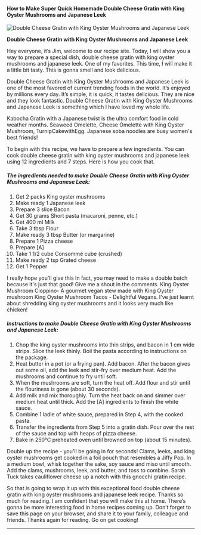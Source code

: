             

#### How to Make Super Quick Homemade Double Cheese Gratin with King Oyster Mushrooms and Japanese Leek

![Double Cheese Gratin with King Oyster Mushrooms and Japanese Leek](https://img-global.cpcdn.com/recipes/6613235282214912/751x532cq70/double-cheese-gratin-with-king-oyster-mushrooms-and-japanese-leek-recipe-main-photo.jpg)

**Double Cheese Gratin with King Oyster Mushrooms and Japanese Leek**

Hey everyone, it’s Jim, welcome to our recipe site. Today, I will show you a way to prepare a special dish, double cheese gratin with king oyster mushrooms and japanese leek. One of my favorites. This time, I will make it a little bit tasty. This is gonna smell and look delicious.

Double Cheese Gratin with King Oyster Mushrooms and Japanese Leek is one of the most favored of current trending foods in the world. It’s enjoyed by millions every day. It’s simple, it is quick, it tastes delicious. They are nice and they look fantastic. Double Cheese Gratin with King Oyster Mushrooms and Japanese Leek is something which I have loved my whole life.

Kabocha Gratin with a Japanese twist is the ultra comfort food in cold weather months. Seaweed Omelette, Cheese Omelette with King Oyster Mushroom, TurnipCakewithEgg. Japanese soba noodles are busy women's best friends!

To begin with this recipe, we have to prepare a few ingredients. You can cook double cheese gratin with king oyster mushrooms and japanese leek using 12 ingredients and 7 steps. Here is how you cook that.

##### The ingredients needed to make Double Cheese Gratin with King Oyster Mushrooms and Japanese Leek:

1.  Get 2 packs King oyster mushrooms
2.  Make ready 1 Japanese leek
3.  Prepare 3 slice Bacon
4.  Get 30 grams Short pasta (macaroni, penne, etc.)
5.  Get 400 ml Milk
6.  Take 3 tbsp Flour
7.  Make ready 3 tbsp Butter (or margarine)
8.  Prepare 1 Pizza cheese
9.  Prepare \[A\]
10.  Take 1 1/2 cube Consommé cube (crushed)
11.  Make ready 2 tsp Grated cheese
12.  Get 1 Pepper

I really hope you'll give this In fact, you may need to make a double batch because it's just that good! Give me a shout in the comments. King Oyster Mushroom Cioppino- A gourmet vegan stew made with King Oyster mushroom King Oyster Mushroom Tacos - Delightful Vegans. I've just learnt about shredding king oyster mushrooms and it looks very much like chicken!

##### Instructions to make Double Cheese Gratin with King Oyster Mushrooms and Japanese Leek:

1.  Chop the king oyster mushrooms into thin strips, and bacon in 1 cm wide strips. Slice the leek thinly. Boil the pasta according to instructions on the package.
2.  Heat butter in a pot (or a frying pan). Add bacon. After the bacon gives out some oil, add the leek and stir-fry over medium heat. Add the mushrooms and continue to fry until soft.
3.  When the mushrooms are soft, turn the heat off. Add flour and stir until the flouriness is gone (about 30 seconds).
4.  Add milk and mix thoroughly. Turn the heat back on and simmer over medium heat until thick. Add the \[A\] ingredients to finish the white sauce.
5.  Combine 1 ladle of white sauce, prepared in Step 4, with the cooked pasta.
6.  Transfer the ingredients from Step 5 into a gratin dish. Pour over the rest of the sauce and top with heaps of pizza cheese.
7.  Bake in 250℃ preheated oven until browned on top (about 15 minutes).

Double up the recipe - you'll be going in for seconds! Clams, leeks, and king oyster mushrooms get cooked in a foil pouch that resembles a Jiffy Pop. In a medium bowl, whisk together the sake, soy sauce and miso until smooth. Add the clams, mushrooms, leek, and butter, and toss to combine. Sarah Tuck takes cauliflower cheese up a notch with this gnocchi gratin recipe.

So that is going to wrap it up with this exceptional food double cheese gratin with king oyster mushrooms and japanese leek recipe. Thanks so much for reading. I am confident that you will make this at home. There’s gonna be more interesting food in home recipes coming up. Don’t forget to save this page on your browser, and share it to your family, colleague and friends. Thanks again for reading. Go on get cooking!

* * *